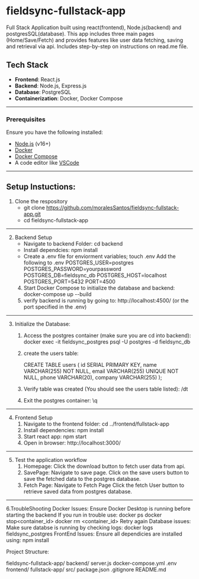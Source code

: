 # fieldsync-fullstack-app
Full Stack Application built using react(frontend), Node.js(backend) and postgresSQL(database). This app includes three main pages (Home/Save/Fetch) and provides features like user data fetching, saving and retrieval via api. Includes step-by-step on instructions on read.me file. 

## **Tech Stack**
- **Frontend**: React.js
- **Backend**: Node.js, Express.js
- **Database**: PostgreSQL
- **Containerization**: Docker, Docker Compose

---

### Prerequisites
Ensure you have the following installed:
- [Node.js](https://nodejs.org/) (v16+)
- [Docker](https://www.docker.com/)
- [Docker Compose](https://docs.docker.com/compose/)
- A code editor like [VSCode](https://code.visualstudio.com/)

---

Setup Instuctions: 
---
1. Clone the respository
   - git clone https://github.com/moralesSantos/fieldsync-fullstack-app.git
   - cd fieldsync-fullstack-app
---
2. Backend Setup
    - Navigate to backend Folder: 
        cd backend
    - Install dependcies:
        npm install
    - Create a .env file for enviorment variables;
        touch .env
    Add the following to .env
        POSTGRES_USER=postgres
        POSTGRES_PASSWORD=yourpassword
        POSTGRES_DB=fieldsync_db
        POSTGRES_HOST=localhost
        POSTGRES_PORT=5432
        PORT=4500
    4. Start Docker Compose to initialize the database and backend: 
        docker-compose up --build
    5. verify backend is running by going to: 
        http://localhost:4500/
        (or the port specified in the .env)
---
3. Initialize the Database:
    1. Access the postgres container (make sure you are cd into backend):
        docker exec -it fieldsync_postgres psql -U postgres -d fieldsync_db
    2. create the users table:

        CREATE TABLE users (
            id SERIAL PRIMARY KEY,
            name VARCHAR(255) NOT NULL,
            email VARCHAR(255) UNIQUE NOT NULL,
            phone VARCHAR(20),
            company VARCHAR(255)
        );
    3. Verify table was created (You should see the users table listed): 
        /dt
    4. Exit the postgres container: 
        \q
---
4. Frontend Setup 
    1. Navigate to the frontend folder: 
        cd ../frontend/fullstack-app
    2. Install dependencies: 
        npm install 
    3. Start react app: 
        npm start 
    4. Open in browser: 
        http://localhost:3000/
---
5. Test the application workflow
    1. Homepage: Click the download button to fetch user data from api.
    2. SavePage:
        Navigate to save page.
        Click on the save users button to save the fetched data to the postgres database.
    3. Fetch Page: 
        Navigate to Fetch Page
        Click the fetch User button to retrieve saved data from postgres database. 
---
6.TroubleShooting
    Docker Issues: 
        Ensure Docker Desktop is running before starting the backend
        If you run in trouble use: 
            docker ps
            docker stop<container_id>
            docker rm <container_id>
        Retry again 
    Database issues: 
        Make sure databse is running by checking logs: 
            docker logs fieldsync_postgres
    FrontEnd Issues: 
        Ensure all dependicies are installed using: npm install


Project Structure: 

fieldsync-fullstack-app/
    backend/
        server.js 
        docker-compose.yml 
        .env 
    frontend/
        fullstack-app/
        src/
        package.json
    .gitignore
    README.md 


